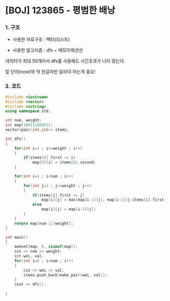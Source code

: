 # [BOJ] 123865 - 평범한 배낭



### 1. 구조

- 사용한 자료구조 : 벡터(리스트)

- 사용한 알고리즘 : dfs + 메모이제션션

데이터가 최대 50개라서 dfs를 사용해도 시간초과가 나지 않는다.

앞 단어(now)와 딱 한글자만 달라야 하는게 중요!

  

### 2. 코드

```c++
#include <iostream>
#include <vector>
#include <cstring>
using namespace std;

int num, weight;
int map[100][100001];
vector<pair<int,int>> items;

int dfs()
{
    for(int i=1 ; i<=weight ; i++)
    {
        if(items[0].first <= i)
            map[0][i] = items[0].second;   
    }

    for(int i=1 ; i<num ; i++)
    {
        for(int j=1 ; j<=weight ; j++)
        {
            if(items[i].first <= j)
                map[i][j] = max(map[i-1][j], map[i-1][j-items[i].first]+items[i].second);
            else
                map[i][j] = map[i-1][j];
        }
    }
    return map[num-1][weight];
}

int main()
{
    memset(map, 0, sizeof(map));
    cin >> num >> weight;
    int wei, val;
    for(int i=0 ; i<num ; i++)
    {
        cin >> wei >> val;
        items.push_back(make_pair(wei, val));
    }
    cout << dfs();
    
}

```


